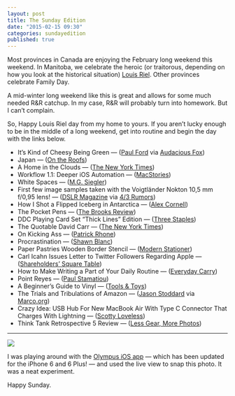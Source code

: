 ```yaml
---
layout: post
title: The Sunday Edition
date: "2015-02-15 09:30"
categories: sundayedition
published: true
---
```


Most provinces in Canada are enjoying the February long weekend this weekend. In Manitoba, we celebrate the heroic (or traitorous, depending on how you look at the historical situation) [Louis Riel](http://en.wikipedia.org/wiki/Louis_Riel). Other provinces celebrate Family Day.

A mid-winter long weekend like this is great and allows for some much needed R&R catchup. In my case, R&R will probably turn into homework. But I can’t complain.

So, Happy Louis Riel day from my home to yours. If you aren’t lucky enough to be in the middle of a long weekend, get into routine and begin the day with the links below.

* It’s Kind of Cheesy Being Green — ([Paul Ford](https://medium.com/message/its-kind-of-cheesy-being-green-2c72cc9e5eda) via [Audacious Fox](http://audaciousfox.com/2015/02/12/green-with-envy.html))
* Japan — ([On the Roofs](http://ontheroofs.com/japan/))
* A Home in the Clouds — ([The New York Times](http://www.nytimes.com/2015/02/15/realestate/stunning-views-at-one57-for-47-3-million.html))
* Workflow 1.1: Deeper iOS Automation — ([MacStories](http://www.macstories.net/reviews/workflow-1-1-deeper-ios-automation/))
* White Spaces — ([M.G. Siegler](https://medium.com/five-hundred-words/white-spaces-4e91c255acec))
* First few image samples taken with the Voigtländer Nokton 10,5 mm f/0,95 lens! — ([DSLR Magazine](http://www.dslrmagazine.com/digital/objetivos-para-camaras-digitales/voigtlander-nokton-10-5-mm-f-0-95-toma-de-contacto.html) via [4/3 Rumors](http://www.43rumors.com/first-few-image-samples-taken-with-the-voigtlander-nokton-105-mm-f095-lens/))
* How I Shot a Flipped Iceberg in Antarctica — ([Alex Cornell](https://medium.com/gone/how-i-got-to-see-an-upside-down-iceberg-5279bb8db72b))
* The Pocket Pens — ([The Brooks Review](https://brooksreview.net/2015/02/the-pocket-pens/))
* DDC Playing Card Set “Thick Lines” Edition — ([Three Staples](http://www.threestaples.com/blog/ddc-playing-card-set-thick-lines-edition))
* The Quotable David Carr — ([The New York Times](http://www.nytimes.com/2015/02/13/business/media/david-carr-excerpts.html?_r=0))
* On Kicking Ass — ([Patrick Rhone](http://patrickrhone.com/2015/02/11/on-kicking-ass/))
* Procrastination — ([Shawn Blanc](http://shawnblanc.net/2015/02/procrastination/))
* Paper Pastries Wooden Border Stencil — ([Modern Stationer](http://www.modernstationer.com/blog/2015/2/10/paper-pastries-wooden-border-stencil))
* Carl Icahn Issues Letter to Twitter Followers Regarding Apple — ([Shareholders’ Square Table](http://www.shareholderssquaretable.com/letter-to-twitter-followers-regarding-apple/))
* How to Make Writing a Part of Your Daily Routine — ([Everyday Carry](http://everydaycarry.com/posts/4684/How-to-Make-Writing-a-Part-of-Your-Daily-Routine))
* Point Reyes — ([Paul Stamatiou](http://paulstamatiou.com/photos/point-reyes/))
* A Beginner’s Guide to Vinyl — ([Tools & Toys](http://toolsandtoys.net/guides/beginners-guide-to-vinyl/))
* The Trials and Tribulations of Amazon — ([Jason Stoddard](http://www.head-fi.org/t/701900/schiit-happened-the-story-of-the-worlds-most-improbable-start-up/4695#post_11198852) via [Marco.org](http://www.marco.org/2015/02/10/schiit-selling-on-amazon))
* Crazy Idea: USB Hub For New MacBook Air With Type C Connector That Charges With Lightning — ([Scotty Loveless](http://www.scottyloveless.com/blog/2015/crazy-idea-usb-hub-for-new-macbook-air-with-type-c-connector))
* Think Tank Retrospective 5 Review — ([Less Gear, More Photos](http://www.lessgearmorephotos.com/think-tank-retrospective-5-review/))

---

*![](http://thenewsprint.s3.amazonaws.com/media/2015/02/Self-Portrait-Smaller-2.jpg)*

I was playing around with the [Olympus iOS app](https://itunes.apple.com/ca/app/olympus-image-share/id561896860?mt=8&uo=4&at=1l3v5At) — which has been updated for the iPhone 6 and 6 Plus! — and used the live view to snap this photo. It was a neat experiment.

Happy Sunday.
